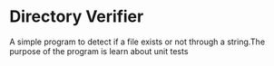 <h1>Directory Verifier</h1>
<p>A simple program to detect if a file exists or not through a string.The purpose of the program is learn about unit tests</p>
